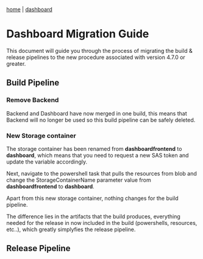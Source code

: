 [home](../../README.md) | [dashboard](../dashboard.md)

# Dashboard Migration Guide

This document will guide you through the process of migrating the build & release pipelines to the new procedure associated with version 4.7.0 or greater.

## Build Pipeline

### Remove Backend

Backend and Dashboard have now merged in one build, this means that Backend will no longer be used so this build pipeline can be safely deleted.

### New Storage container

The storage container has been renamed from **dashboardfrontend** to **dashboard**, which means that you need to request a new SAS token and update the variable accordingly.

Next, navigate to the powershell task that pulls the resources from blob and change the StorageContainerName parameter value from **dashboardfrontend** to **dashboard**.

Apart from this new storage container, nothing changes for the build pipeline.

The difference lies in the artifacts that the build produces, everything needed for the release in now included in the build (powershells, resources, etc..), which greatly simplyfies the release pipeline.

## Release Pipeline


